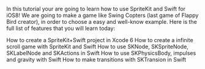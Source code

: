 In this tutorial your are going to learn how to use SpriteKit and Swift for iOS8! We are going to make a game like Swing Copters (last game of Flappy Bird creator), in order to choose a easy and well-know example. Here is the full list of features that you will learn today:

How to create a SpriteKit+Swift project in Xcode 6
How to create a infinite scroll game with SpriteKit and Swift
How to use SKNode, SKSpriteNode, SKLabelNode and SKActions in Swift
How to use SKPhysicsBody, impulses and gravity with Swift
How to make transitions with SKTransion in Swift

